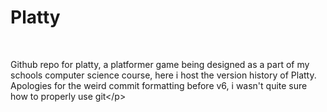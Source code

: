 <h1>Platty</h1>
<br>
<p>Github repo for platty, a platformer game being designed as a part of my schools computer science course, here i host the version history of Platty.<br>Apologies for the weird commit formatting before v6, i wasn't quite sure how to properly use git<<be>/p>
